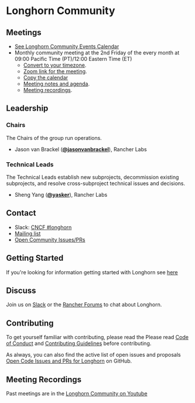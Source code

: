 # Longhorn Community

## Meetings
* [See Longhorn Community Events Calendar](http://bit.ly/longhorn-events)
* Monthly community meeting at the 2nd Friday of the every month at 09:00 Pacific Time (PT)/12:00 Eastern Time (ET)
  * [Convert to your timezone](http://www.thetimezoneconverter.com/?t=12:00&tz=Eastern%20Standard%20Time%20%28EST%29).
  * [Zoom link for the meeting](https://zoom.us/s/705294452).
  * [Copy the calendar](http://bit.ly/longhorn-events)
  * [Meeting notes and agenda](http://bit.ly/longhorn-workdoc).
  * [Meeting recordings](https://www.youtube.com/channel/UCGk1f-LCVmccf1pX4OvF1Ig).

## Leadership

### Chairs

The Chairs of the group run operations.

* Jason van Brackel (**[@jasonvanbrackel](https://github.com/JasonvanBrackel)**), Rancher Labs

### Technical Leads

The Technical Leads establish new subprojects, decommission existing
subprojects, and resolve cross-subproject technical issues and decisions.

* Sheng Yang (**[@yasker](https://github.com/yasker)**), Rancher Labs

## Contact

* Slack: [CNCF #longhorn](https://cloud-native.slack.com/messages/longhorn)
* [Mailing list](https://groups.google.com/forum/#!forum/longhorn-io)
* [Open Community Issues/PRs](https://github.com/longhorn/longhorn/issues)

## Getting Started

If you're looking for information getting started with Longhorn see [here](https://github.com/longhorn/longhorn)

## Discuss

Join us on [Slack](https://cloud-native.slack.com/messages/longhorn) or the [Rancher Forums](https://forums.rancher.com/c/longhorn) to chat about Longhorn.

## Contributing

To get yourself familiar with contributing, please read the Please read [Code of Conduct](https://github.com/longhorn/longhorn/blob/master/CODE_OF_CONDUCT.md) and [Contributing Guidelines](https://github.com/longhorn/longhorn/blob/master/CONTRIBUTING.md) before contributing.

As always, you can also find the active list of open issues and proposals [Open Code Issues and PRs for Longhorn](https://github.com/longhorn/longhorn/issues) on GitHub.

## Meeting Recordings

Past meetings are in the [Longhorn Community on Youtube](https://www.youtube.com/channel/UCGk1f-LCVmccf1pX4OvF1Ig)
